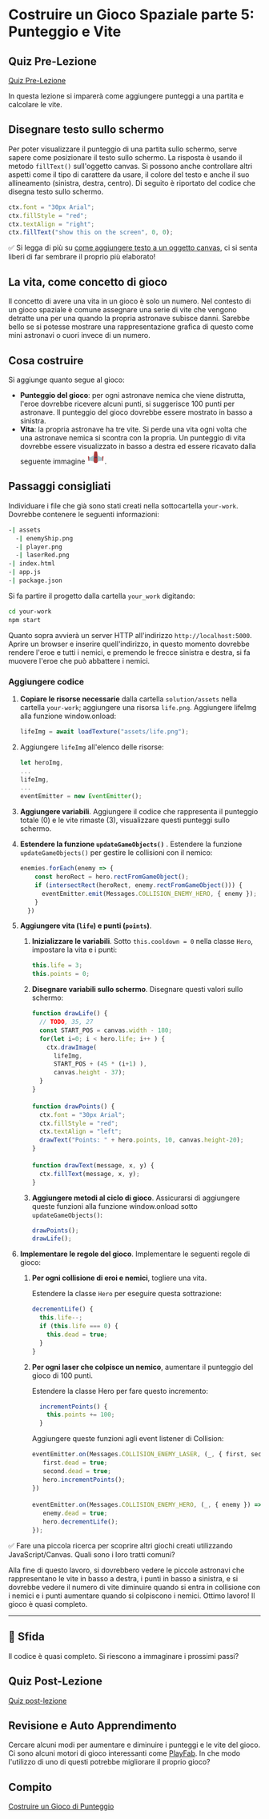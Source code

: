 # Costruire un Gioco Spaziale parte 5: Punteggio e Vite

## Quiz Pre-Lezione

[Quiz Pre-Lezione](https://nice-beach-0fe9e9d0f.azurestaticapps.net/quiz/37?loc=it)

In questa lezione si imparerà come aggiungere punteggi a una partita e calcolare le vite.

## Disegnare testo sullo schermo

Per poter visualizzare il punteggio di una partita sullo schermo, serve sapere come posizionare il testo sullo schermo. La risposta è usando il metodo `fillText()` sull'oggetto canvas. Si possono anche controllare altri aspetti come il tipo di carattere da usare, il colore del testo e anche il suo allineamento (sinistra, destra, centro). Di seguito è riportato del codice che disegna testo sullo schermo.

```javascript
ctx.font = "30px Arial";
ctx.fillStyle = "red";
ctx.textAlign = "right";
ctx.fillText("show this on the screen", 0, 0);
```

✅ Si legga di più su [come aggiungere testo a un oggetto canvas](https://developer.mozilla.org/en-US/docs/Web/API/Canvas_API/Tutorial/Drawing_text), ci si senta liberi di far sembrare il proprio più elaborato!

## La vita, come concetto di gioco

Il concetto di avere una vita in un gioco è solo un numero. Nel contesto di un gioco spaziale è comune assegnare una serie di vite che vengono detratte una per una quando la propria astronave subisce danni. Sarebbe bello se si potesse mostrare una rappresentazione grafica di questo come mini astronavi o cuori invece di un numero.

## Cosa costruire

Si aggiunge quanto segue al gioco:

- **Punteggio del gioco**: per ogni astronave nemica che viene distrutta, l'eroe dovrebbe ricevere alcuni punti, si suggerisce 100 punti per astronave. Il punteggio del gioco dovrebbe essere mostrato in basso a sinistra.
- **Vita**: la propria astronave ha tre vite. Si perde una vita ogni volta che una astronave nemica si scontra con la propria. Un punteggio di vita dovrebbe essere visualizzato in basso a destra ed essere ricavato dalla seguente immagine ![immagine grafica di una vita](../solution/assets/life.png).

## Passaggi consigliati

Individuare i file che già sono stati creati nella sottocartella `your-work`. Dovrebbe contenere le seguenti informazioni:

```bash
-| assets
  -| enemyShip.png
  -| player.png
  -| laserRed.png
-| index.html
-| app.js
-| package.json
```

Si fa partire il progetto dalla cartella `your_work` digitando:

```bash
cd your-work
npm start
```

Quanto sopra avvierà un server HTTP all'indirizzo `http://localhost:5000`. Aprire un browser e inserire quell'indirizzo, in questo momento dovrebbe rendere l'eroe e tutti i nemici, e premendo le frecce sinistra e destra, si fa muovere l'eroe che può abbattere i nemici.

### Aggiungere codice

1. **Copiare le risorse necessarie** dalla cartella `solution/assets` nella cartella `your-work`; aggiungere una risorsa `life.png`. Aggiungere lifeImg alla funzione window.onload:

   ```javascript
   lifeImg = await loadTexture("assets/life.png");
   ```

1. Aggiungere `lifeImg` all'elenco delle risorse:

   ```javascript
   let heroImg,
   ...
   lifeImg,
   ...
   eventEmitter = new EventEmitter();
   ```

2. **Aggiungere variabili**. Aggiungere il codice che rappresenta il punteggio totale (0) e le vite rimaste (3), visualizzare questi punteggi sullo schermo.

3. **Estendere la funzione `updateGameObjects()`** . Estendere la funzione `updateGameObjects()` per gestire le collisioni con il nemico:

   ```javascript
   enemies.forEach(enemy => {
       const heroRect = hero.rectFromGameObject();
       if (intersectRect(heroRect, enemy.rectFromGameObject())) {
         eventEmitter.emit(Messages.COLLISION_ENEMY_HERO, { enemy });
       }
     })
   ```

4. **Aggiungere vita (`life`) e punti (`points`)**.
   1. **Inizializzare le variabili**. Sotto `this.cooldown = 0` nella classe `Hero`, impostare la vita e i punti:

      ```javascript
      this.life = 3;
      this.points = 0;
      ```

   1. **Disegnare variabili sullo schermo**. Disegnare questi valori sullo schermo:

      ```javascript
      function drawLife() {
        // TODO, 35, 27
        const START_POS = canvas.width - 180;
        for(let i=0; i < hero.life; i++ ) {
          ctx.drawImage(
            lifeImg,
            START_POS + (45 * (i+1) ),
            canvas.height - 37);
        }
      }

      function drawPoints() {
        ctx.font = "30px Arial";
        ctx.fillStyle = "red";
        ctx.textAlign = "left";
        drawText("Points: " + hero.points, 10, canvas.height-20);
      }

      function drawText(message, x, y) {
        ctx.fillText(message, x, y);
      }

      ```

   1. **Aggiungere metodi al ciclo di gioco**. Assicurarsi di aggiungere queste funzioni alla funzione window.onload sotto `updateGameObjects()`:

      ```javascript
      drawPoints();
      drawLife();
      ```

1. **Implementare le regole del gioco**. Implementare le seguenti regole di gioco:

   1. **Per ogni collisione di eroi e nemici**, togliere una vita.

      Estendere la classe `Hero` per eseguire questa sottrazione:

      ```javascript
      decrementLife() {
        this.life--;
        if (this.life === 0) {
          this.dead = true;
        }
      }
      ```

   2. **Per ogni laser che colpisce un nemico**, aumentare il punteggio del gioco di 100 punti.

      Estendere la classe Hero per fare questo incremento:

      ```javascript
        incrementPoints() {
          this.points += 100;
        }
      ```

      Aggiungere queste funzioni agli event listener di Collision:

      ```javascript
      eventEmitter.on(Messages.COLLISION_ENEMY_LASER, (_, { first, second }) => {
         first.dead = true;
         second.dead = true;
         hero.incrementPoints();
      })

      eventEmitter.on(Messages.COLLISION_ENEMY_HERO, (_, { enemy }) => {
         enemy.dead = true;
         hero.decrementLife();
      });
      ```

✅ Fare una piccola ricerca per scoprire altri giochi creati utilizzando JavaScript/Canvas. Quali sono i loro tratti comuni?

Alla fine di questo lavoro, si dovrebbero vedere le piccole astronavi che rappresentano le vite in basso a destra, i punti in basso a sinistra, e si dovrebbe vedere il numero di vite diminuire quando si entra in collisione con i nemici e i punti aumentare quando si colpiscono i nemici. Ottimo lavoro! Il gioco è quasi completo.

---

## 🚀 Sfida

Il codice è quasi completo. Si riescono a immaginare i prossimi passi?

## Quiz Post-Lezione

[Quiz post-lezione](https://nice-beach-0fe9e9d0f.azurestaticapps.net/quiz/38?loc=it)

## Revisione e Auto Apprendimento

Cercare alcuni modi per aumentare e diminuire i punteggi e le vite del gioco. Ci sono alcuni motori di gioco interessanti come [PlayFab](https://playfab.com). In che modo l'utilizzo di uno di questi potrebbe migliorare il proprio gioco?

## Compito

[Costruire un Gioco di Punteggio](assignment.it.md)
